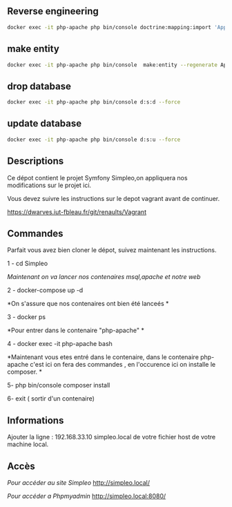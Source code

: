 ## Reverse engineering

```bash
docker exec -it php-apache php bin/console doctrine:mapping:import 'App\Entity' annotation --path=src/Entity
```

## make entity

```bash
docker exec -it php-apache php bin/console  make:entity --regenerate App
```

## drop database

```bash
docker exec -it php-apache php bin/console d:s:d --force
```

## update database

```bash
docker exec -it php-apache php bin/console d:s:u --force
```


## Descriptions

Ce dépot contient le projet Symfony Simpleo,on appliquera nos modifications sur le projet ici.

Vous devez suivre les instructions sur le depot vagrant avant de continuer.

https://dwarves.iut-fbleau.fr/git/renaults/Vagrant


## Commandes

Parfait vous avez bien cloner le dépot, suivez maintenant les instructions.

1 - cd Simpleo

*Maintenant on va lancer nos contenaires msql,apache et notre web*

2 - docker-compose up -d 

*On s'assure que nos contenaires ont bien été lanceés *

3 - docker ps

*Pour entrer dans le contenaire "php-apache"
*

4 - docker exec -it php-apache bash 

*Maintenant vous etes entré dans le contenaire, dans le contenaire php-apache c'est ici on fera des commandes , en l'occurence ici on installe le composer.
*

5- php bin/console composer install

6- exit ( sortir d'un contenaire)


## Informations

Ajouter la ligne : 192.168.33.10 simpleo.local
de votre fichier host de votre machine local.
## Accès

*Pour accéder au site Simpleo* 
http://simpleo.local/

*Pour accéder a Phpmyadmin*
http://simpleo.local:8080/


